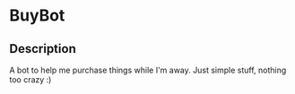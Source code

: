 # BuyBot
## Description
A bot to help me purchase things while I'm away. Just simple stuff, nothing
too crazy :)
